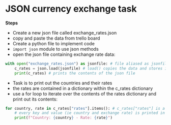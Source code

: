 # JSON currency exchange task
**Steps**
- Create a new json file called exchange_rates.json
- copy and paste the data from trello board
- Create a python file to implement code
- ```import json``` module to use json methods
- open the json file containing exchange rate data:
```python
with open("exchange_rates.json") as jsonfile: # file aliased as jsonfile
    c_rates = json.load(jsonfile) # load() copies the data and stores it into a variable
    print(c_rates) # prints the contents of the json file
```
- Task is to print out the countries and their rates
- the rates are contained in a dictionary within the c_rates dictionary
- use a for loop to iterate over the contents of the rates dictionary and print out its contents:
```python
for country, rate in c_rates["rates"].items(): # c_rates["rates"] is a dictionary within c_rates
    # every key and value (ie country and exchange rate) is printed in the format:
    print(f"Country: {country} - Rate: {rate}")
```